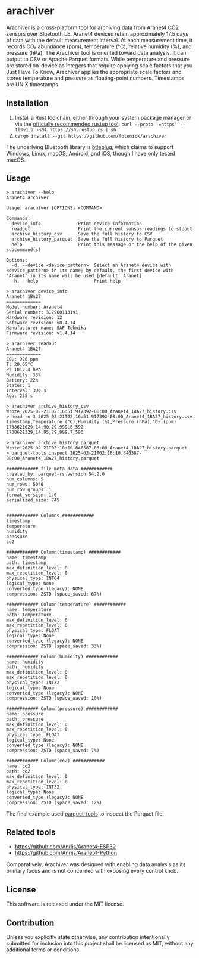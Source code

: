 arachiver
=========

Arachiver is a cross-platform tool for archiving data from Aranet4 CO2 sensors over Bluetooth LE. Aranet4 devices retain approximately 17.5 days of data with the default measurement interval. At each measurement time, it records CO₂ abundance (ppm), temperature (°C), relative humidity (%), and pressure (hPa).
The Arachiver tool is oriented toward data analysis. It can output to CSV or Apache Parquet formats. While temperature and pressure are stored on-device as integers that require applying scale factors that you Just Have To Know, Arachiver applies the appropriate scale factors and stores temperature and pressure as floating-point numbers. Timestamps are UNIX timestamps.

Installation
------------

1. Install a Rust toolchain, either through your system package manager or via the [officially recommended rustup tool](https://www.rust-lang.org/tools/install): `curl --proto '=https' --tlsv1.2 -sSf https://sh.rustup.rs | sh`
1. `cargo install --git https://github.com/fotonick/arachiver`

The underlying Bluetooth library is [btleplug](https://github.com/deviceplug/btleplug), which claims to support Windows, Linux, macOS, Android, and iOS, though I have only tested macOS.

Usage
-----

```
> arachiver --help
Aranet4 archiver

Usage: arachiver [OPTIONS] <COMMAND>

Commands:
  device_info              Print device information
  readout                  Print the current sensor readings to stdout
  archive_history_csv      Save the full history to CSV
  archive_history_parquet  Save the full history to Parquet
  help                     Print this message or the help of the given subcommand(s)

Options:
  -d, --device <device_pattern>  Select an Aranet4 device with <device_pattern> in its name; by default, the first device with 'Aranet' in its name will be used [default: Aranet]
  -h, --help                     Print help
```
```
> arachiver device_info
Aranet4 1BA27
=============
Model number: Aranet4
Serial number: 317960113191
Hardware revision: 12
Software revision: v0.4.14
Manufacturer name: SAF Tehnika
Firmware revision: v1.4.14
```
```
> arachiver readout
Aranet4 1BA27
=============
CO₂: 926 ppm
T: 20.65°C
P: 1017.4 hPa
Humidity: 33%
Battery: 22%
Status: 1
Interval: 300 s
Ago: 255 s
```
```
> arachiver archive_history_csv
Wrote 2025-02-21T02:16:51.917392-08:00_Aranet4_1BA27_history.csv
> head -n 3 2025-02-21T02:16:51.917392-08:00_Aranet4_1BA27_history.csv
timestamp,Temperature (°C),Humidity (%),Pressure (hPa),CO₂ (ppm)
1738621029,14.90,29,999.8,592
1738621329,14.95,29,999.7,590
```
```
> arachiver archive_history_parquet
Wrote 2025-02-21T02:18:10.840587-08:00_Aranet4_1BA27_history.parquet
> parquet-tools inspect 2025-02-21T02:18:10.840587-08:00_Aranet4_1BA27_history.parquet

############ file meta data ############
created_by: parquet-rs version 54.2.0
num_columns: 5
num_rows: 5040
num_row_groups: 1
format_version: 1.0
serialized_size: 745


############ Columns ############
timestamp
temperature
humidity
pressure
co2

############ Column(timestamp) ############
name: timestamp
path: timestamp
max_definition_level: 0
max_repetition_level: 0
physical_type: INT64
logical_type: None
converted_type (legacy): NONE
compression: ZSTD (space_saved: 67%)

############ Column(temperature) ############
name: temperature
path: temperature
max_definition_level: 0
max_repetition_level: 0
physical_type: FLOAT
logical_type: None
converted_type (legacy): NONE
compression: ZSTD (space_saved: 33%)

############ Column(humidity) ############
name: humidity
path: humidity
max_definition_level: 0
max_repetition_level: 0
physical_type: INT32
logical_type: None
converted_type (legacy): NONE
compression: ZSTD (space_saved: 10%)

############ Column(pressure) ############
name: pressure
path: pressure
max_definition_level: 0
max_repetition_level: 0
physical_type: FLOAT
logical_type: None
converted_type (legacy): NONE
compression: ZSTD (space_saved: 7%)

############ Column(co2) ############
name: co2
path: co2
max_definition_level: 0
max_repetition_level: 0
physical_type: INT32
logical_type: None
converted_type (legacy): NONE
compression: ZSTD (space_saved: 12%)
```

The final example used [parquet-tools](https://pypi.org/project/parquet-tools/) to inspect the Parquet file.

Related tools
-------------

* https://github.com/Anrijs/Aranet4-ESP32
* https://github.com/Anrijs/Aranet4-Python

Comparatively, Arachiver was designed with enabling data analysis as its primary focus and is not concerned with exposing every control knob.

License
-------

This software is released under the MIT license.

Contribution
------------

Unless you explicitly state otherwise, any contribution intentionally submitted for inclusion into this project shall be licensed as MIT, without any additional terms or conditions.
